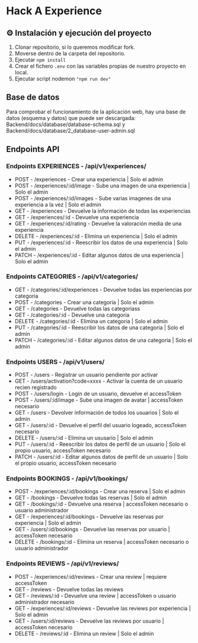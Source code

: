# Hack A Experience

## ⚙️ Instalación y ejecución del proyecto

1. Clonar repositorio, si lo queremos modificar fork.
2. Moverse dentro de la carpeta del repositorio.
3. Ejecutar `npm install`
4. Crear el fichero `.env` con las variables propias de nuestro proyecto en local.
5. Ejecutar script nodemon `"npm run dev"`

## Base de datos

Para comprobar el funcionamiento de la aplicación web, hay una base de datos (esquema y datos) que puede ser descargada: Backend/docs/database/database-schema.sql y Backend/docs/database/2_database-user-admin.sql


## Endpoints API

### Endpoints EXPERIENCES - /api/v1/experiences/

- POST - /experiences - Crear una experiencia | Solo el admin
- POST - /experiences/:id/image - Sube una imagen de una experiencia | Solo el admin
- POST - /experiences/:id/images - Sube varias imagenes de una experiencia a la vez | Solo el admin
- GET - /experiences - Devuelve la información de todas las experiencias
- GET - /experiences/:id - Devuelve una experiencia
- GET - /experiences/:id/rating - Devuelve la valoración media de una experiencia
- DELETE - /experiences/:id - Elimina un experiencia | Solo el admin
- PUT - /experiences/:id - Reescribir los datos de una experiencia | Solo el admin
- PATCH - /experiences/:id - Editar algunos datos de una experiencia | Solo el admin

### Endpoints CATEGORIES - /api/v1/categories/

- GET - /categories/:id/experiences - Devuelve todas las experiencias por categoria
- POST - /categories - Crear una categoria | Solo el admin
- GET - /categories - Devuelve todas las categoriass
- GET - /categories/:id - Devuelve una categoria
- DELETE - /categories/:id - Elimina un categoria | Solo el admin
- PUT - /categories/:id - Reescribir los datos de una categoria | Solo el admin
- PATCH - /categories/:id - Editar algunos datos de una categoria | Solo el admin

### Endpoints USERS - /api/v1/users/

- POST - /users - Registrar un usuario pendiente por activar
- GET - /users/activation?code=xxxx - Activar la cuenta de un usuario recien registrado
- POST - /users/login - Login de un usuario, devuelve el accessToken
- POST - /users/:id/image - Sube una imagen de avatar | accessToken necesario
- GET - /users - Devolver información de todos los usuarios | Solo el admin
- GET - /users/:id - Devuelve el perfil del usuario logeado, accessToken necesario
- DELETE - /users/:id - Elimina un ususario | Solo el admin
- PUT - /users/:id - Reescribir los datos de perfil de un usuario | Solo el propio usuario, accessToken necesario
- PATCH - /users/:id - Editar algunos datos de perfil de un usuario | Solo el propio usuario, accessToken necesario

### Endpoints BOOKINGS - /api/v1/bookings/

- POST - /experiences/:id/bookings - Crear una reserva | Solo el admin
- GET - /bookings - Devuelve todas las reservas | Solo el admin
- GET - /bookings/:id - Devuelve una reserva | accessToken necesario o usuario administrador
- GET - /experiences/:id/bookings - Devuelve las reservas por experiencia | Solo el admin
- GET - /users/:id/bookings - Devuelve las reservas por usuario | accessToken necesario
- DELETE - /bookings/:id - Elimina un reserva | accessToken necesario o usuario administrador

### Endpoints REVIEWS - /api/v1/reviews/

- POST - /experiences/:id/reviews - Crear una review | requiere accessToken
- GET - /reviews - Devuelve todas las reviews
- GET - /reviews/:id - Devuelve una review | accessToken o usuario administrador necesario
- GET - /experiences/:id/reviews - Devuelve las reviews por experiencia | Solo el admin
- GET - /users/:id/reviews - Devuelve las reviews por usuario | accessToken necesario
- DELETE - /reviews/:id - Elimina un review | Solo el admin
